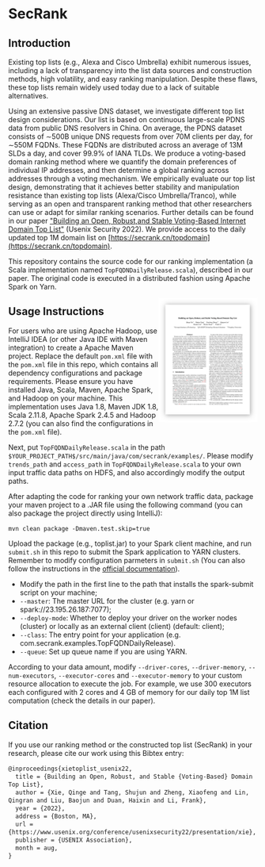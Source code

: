 # SecRank
## Introduction


<p>Existing top lists (e.g., Alexa and Cisco Umbrella) exhibit numerous issues, including a lack of transparency into the list data sources and construction methods, high volatility, and easy ranking manipulation. Despite these flaws, these top lists remain widely used today due to a lack of suitable alternatives.</p>

Using an extensive passive DNS dataset, we investigate different top list design considerations. Our list is based on continuous large-scale PDNS data from public DNS resolvers in China. On average, the PDNS dataset consists of ∼500B unique DNS requests from over 70M clients per day, for ∼550M FQDNs. These FQDNs are distributed across an average of 13M SLDs a day, and cover 99.9% of IANA TLDs. We produce a voting-based domain ranking method where we quantify the domain preferences of individual IP addresses, and then determine a global ranking across addresses through a voting mechanism. We empirically evaluate our top list design, demonstrating that it achieves better stability and manipulation resistance than existing top lists (Alexa/Cisco Umbrella/Tranco), while serving as an open and transparent ranking method that other researchers can use or adapt for similar ranking scenarios. Further details can be found in our paper ["Building an Open, Robust,and Stable Voting-Based Internet Domain Top List"](https://www.usenix.org/conference/usenixsecurity22/presentation/xie) (Usenix Security 2022). We provide access to the daily updated top 1M domain list on [https://secrank.cn/topdomain](https://secrank.cn/topdomain). 

  
  
This repository contains the source code for our ranking implementation (a Scala implementation named `TopFQDNDailyRelease.scala`), described in our paper. The original code is executed in a distributed fashion using Apache Spark on Yarn. 

<p align="right">
<img title="" src="image/paper.png" align="right" width="200"/><a href="https://www.usenix.org/system/files/sec22fall_xie.pdf">
 </p>
 </a>

## Usage Instructions

For users who are using Apache Hadoop, use IntelliJ IDEA (or other Java IDE with Maven integration) to create a Apache Maven project. Replace the default `pom.xml` file with the `pom.xml` file in this repo, which contains all dependency configurations and package requirements. Please ensure you have installed Java, Scala, Maven, Apache Spark, and Hadoop on your machine. This implementation uses Java 1.8, Maven JDK 1.8, Scala 2.11.8, Apache Spark 2.4.5 and Hadoop 2.7.2 (you can also find the configurations in the `pom.xml` file).

  
Next, put `TopFQDNDailyRelease.scala` in the path `$YOUR_PROJECT_PATH$/src/main/java/com/secrank/examples/`. Please modify `trends_path` and `access_path` in `TopFQDNDailyRelease.scala` to your own input traffic data paths on HDFS, and also accordingly modify the output paths.
  
After adapting the code for ranking your own network traffic data, package your maven project to a .JAR file using the following command (you can also package the project directly using IntelliJ):
```
mvn clean package -Dmaven.test.skip=true
```
Upload the package (e.g., toplist.jar) to your Spark client machine, and run `submit.sh` in this repo to submit the Spark application to YARN clusters. Remember to modify configuration parmeters in `submit.sh` (You can also follow the instructions in the [official documentation](https://spark.apache.org/docs/latest/submitting-applications.html)).
  
  - Modify the path in the first line to the path that installs the spark-submit script on your machine;
  - `--master`: The master URL for the cluster (e.g. yarn or spark://23.195.26.187:7077);
  - `--deploy-mode`: Whether to deploy your driver on the worker nodes (cluster) or locally as an external client (client) (default: client);
  - `--class`: The entry point for your application (e.g. com.secrank.examples.TopFQDNDailyRelease).
  - `--queue`: Set up queue name if you are using YARN.

According to your data amount, modify `--driver-cores`, `--driver-memory`, `--num-executors`, `--executor-cores` and `--executor-memory` to your custom resource allocation to execute the job. For example, we use 300 executors each configured with 2 cores and 4 GB of memory for our daily top 1M list computation (check the details in our paper).


## Citation

If you use our ranking method or the constructed top list (SecRank) in your research, please cite our work using this Bibtex entry:
```
@inproceedings{xietoplist_usenix22,
  title = {Building an Open, Robust, and Stable {Voting-Based} Domain Top List},
  author = {Xie, Qinge and Tang, Shujun and Zheng, Xiaofeng and Lin, Qingran and Liu, Baojun and Duan, Haixin and Li, Frank},
  year = {2022},
  address = {Boston, MA},
  url = {https://www.usenix.org/conference/usenixsecurity22/presentation/xie},
  publisher = {USENIX Association},
  month = aug,
}
```
